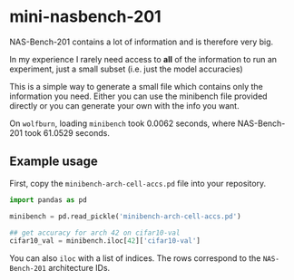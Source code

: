 # mini-nasbench-201
NAS-Bench-201 contains a lot of information and is therefore very big.

In my experience I rarely need access to **all** of the information to run an experiment, just a small subset (i.e. just the model accuracies)

This is a simple way to generate a small file which contains only the information you need. Either you can use the minibench file provided directly or you can generate your own with the info you want. 

On `wolfburn`, loading `minibench` took 0.0062 seconds, where NAS-Bench-201 took 61.0529 seconds.

## Example usage

First, copy the `minibench-arch-cell-accs.pd` file into your repository. 

```python
import pandas as pd

minibench = pd.read_pickle('minibench-arch-cell-accs.pd')

## get accuracy for arch 42 on cifar10-val
cifar10_val = minibench.iloc[42]['cifar10-val']
```

You can also `iloc` with a list of indices. The rows correspond to the `NAS-Bench-201` architecture IDs. 
